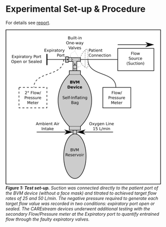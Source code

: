 # Experimental Set-up & Procedure

For details see [report](https://hackmd.io/@bag-valve-test/BJU82dW2P).

![Experimental Set-up](https://raw.githubusercontent.com/tgh-apil/BVM-Evaluation/main/Methods/Experimental%20Set-up.png)
***Figure 1: Test set-up.** Suction was connected directly to the patient port of the BVM device (without a face mask) and titrated to achieved target flow rates of 25 and 50 L/min. The negative pressure required to generate each target flow value was recorded in two conditions: expiratory port open or sealed. The CAREstream devices underwent additional testing with the secondary Flow/Pressure meter at the Expiratory port to quantify entrained flow through the faulty expiratory valves.*
